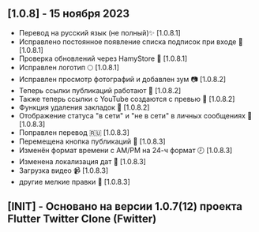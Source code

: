 ## [1.0.8] - 15 ноября 2023

- Перевод на русский язык (не полный)✨ [1.0.8.1]
- Исправлено постоянное появление списка подписок при входе 🥰 [1.0.8.1]
- Проверка обновлений через HamyStore 👻 [1.0.8.1]
- Исправлен логотип 🌕 [1.0.8.1]
- Исправлен просмотр фотографий и добавлен зум 📷 [1.0.8.2]
- Теперь ссылки публикаций работают 🔗 [1.0.8.2]
- Также теперь ссылки с YouTube создаются с превью 🎥 [1.0.8.2]
- Функция удаления закладок 🔖 [1.0.8.2]
- Отображение статуса "в сети" и "не в сети" в личных сообщениях 📱 [1.0.8.3]
- Поправлен перевод 🇷🇺 [1.0.8.3]
- Перемещена кнопка публикаций 📣 [1.0.8.3]
- Изменён формат времени с AM/PM на 24-ч формат 🕗 [1.0.8.3]
- Изменена локализация дат 📅 [1.0.8.3]
- Загрузка видео 📹 [1.0.8.3]
- другие мелкие правки 📝 [1.0.8.3]

## [INIT] - Основано на версии 1.0.7(12) проекта Flutter Twitter Clone (Fwitter)
